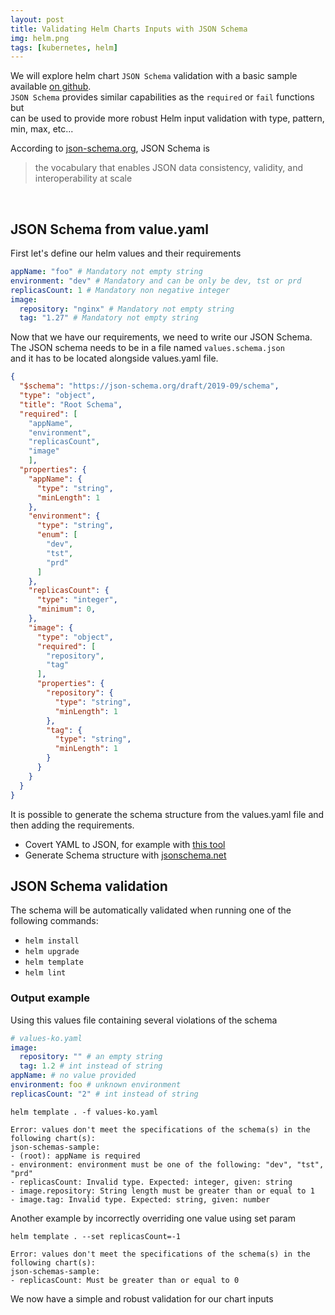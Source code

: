 ```yaml
---
layout: post
title: Validating Helm Charts Inputs with JSON Schema
img: helm.png
tags: [kubernetes, helm]
---
```


We will explore helm chart `JSON Schema` validation with a basic sample available [on github](https://github.com/ludovicalarcon/helm-json-schemas-sample).  
`JSON Schema` provides similar capabilities as the `required` or `fail` functions but  
can be used to provide more robust Helm input validation with type, pattern, min, max, etc...

According to [json-schema.org](https://json-schema.org/), JSON Schema is
> the vocabulary that enables JSON data consistency, validity, and interoperability at scale
<br>

## JSON Schema from value.yaml

First let's define our helm values and their requirements

```yaml
appName: "foo" # Mandatory not empty string
environment: "dev" # Mandatory and can be only be dev, tst or prd
replicasCount: 1 # Mandatory non negative integer 
image:
  repository: "nginx" # Mandatory not empty string
  tag: "1.27" # Mandatory not empty string
```

Now that we have our requirements, we need to write our JSON Schema.  
The JSON schema needs to be in a file named `values.schema.json`  
and it has to be located alongside values.yaml file.

```json
{
  "$schema": "https://json-schema.org/draft/2019-09/schema",
  "type": "object",
  "title": "Root Schema",
  "required": [
    "appName",
    "environment",
    "replicasCount",
    "image"
    ],
  "properties": {
    "appName": {
      "type": "string",
      "minLength": 1
    },
    "environment": {
      "type": "string",
      "enum": [
        "dev",
        "tst",
        "prd"
      ]
    },
    "replicasCount": {
      "type": "integer",
      "minimum": 0,
    },
    "image": {
      "type": "object",
      "required": [
        "repository",
        "tag"
      ],
      "properties": {
        "repository": {
          "type": "string",
          "minLength": 1
        },
        "tag": {
          "type": "string",
          "minLength": 1
        }
      }
    }
  }
}
```

It is possible to generate the schema structure from the values.yaml file and then adding the requirements.  

- Covert YAML to JSON, for example with [this tool](https://www.bairesdev.com/tools/json2yaml/)
- Generate Schema structure with [jsonschema.net](jsonschema.net)

## JSON Schema validation

The schema will be automatically validated when running one of the following commands:

- `helm install`
- `helm upgrade`
- `helm template`
- `helm lint`

### Output example

Using this values file containing several violations of the schema

```yaml
# values-ko.yaml
image:
  repository: "" # an empty string
  tag: 1.2 # int instead of string
appName: # no value provided
environment: foo # unknown environment
replicasCount: "2" # int instead of string
```

```
helm template . -f values-ko.yaml

Error: values don't meet the specifications of the schema(s) in the following chart(s):
json-schemas-sample:
- (root): appName is required
- environment: environment must be one of the following: "dev", "tst", "prd"
- replicasCount: Invalid type. Expected: integer, given: string
- image.repository: String length must be greater than or equal to 1
- image.tag: Invalid type. Expected: string, given: number
```

Another example by incorrectly overriding one value using set param

```
helm template . --set replicasCount=-1

Error: values don't meet the specifications of the schema(s) in the following chart(s):
json-schemas-sample:
- replicasCount: Must be greater than or equal to 0
```

We now have a simple and robust validation for our chart inputs
